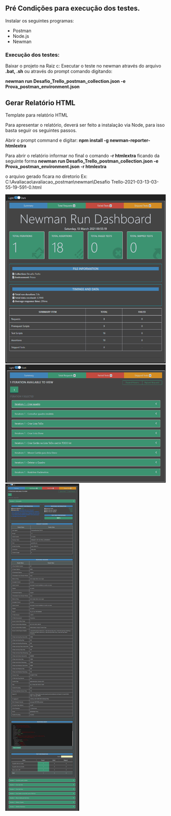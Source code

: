 ## Pré Condições para execução dos testes.

Instalar os seguintes programas:

- Postman
- Node.js 
- Newman

### Execução dos testes:

Baixar o projeto na Raiz c:
Executar o teste no newman através do arquivo **.bat, .sh**
ou através do prompt comando digitando: 

**newman run Desafio_Trello_postman_collection.json -e Prova_postman_environment.json** 



## Gerar Relatório HTML

Template para relatório HTML


Para apresentar o relatório, deverá ser feito a instalação via Node, para isso basta seguir os seguintes passos.

Abrir o prompt command e digitar: **npm install -g newman-reporter-htmlextra**

Para abrir o relatório informar no final o comando **-r htmlextra** ficando da seguinte forma
**newman run Desafio_Trello_postman_collection.json -e Prova_postman_environment.json -r htmlextra**

o arquivo gerado ficara no diretorio Ex: C:\Avaliacao\avaliacao_postman\newman\Desafio Trello-2021-03-13-03-55-19-591-0.html

<img src ="https://github.com/wilkeralessandro/avaliacao_postman/blob/main/newman/Print_Relatorio_1.jpg">

<img src ="https://github.com/wilkeralessandro/avaliacao_postman/blob/main/newman/Print_Relatorio_2.jpg">

<img src ="https://github.com/wilkeralessandro/avaliacao_postman/blob/main/newman/Print_Relatorio_3.jpg">
